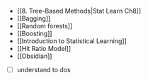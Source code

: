 - [[8. Tree-Based Methods|Stat Learn Ch8]]
- [[Bagging]]
- [[Random forests]]
- [[Boosting]]
- [[Introduction to Statistical Learning]]
- [[Hit Ratio Model]]
- [[Obsidian]]
- [ ] understand to dos
